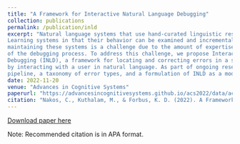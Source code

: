 ```yaml
---
title: "A Framework for Interactive Natural Language Debugging"
collection: publications
permalink: /publication/inld
excerpt: "Natural language systems that use hand-curated linguistic resources have advantages over Machine
Learning systems in that their behavior can be examined and incrementally corrected. However,
maintaining these systems is a challenge due to the amount of expertise required and the complexity
of the debugging process. To address this challenge, we propose Interactive Natural Language
Debugging (INLD), a framework for locating and correcting errors in a system’s linguistic resources
by interacting with a user in natural language. As part of ongoing research, we present the INLD
pipeline, a taxonomy of error types, and a formulation of INLD as a model-based diagnosis problem."
date: 2022-11-20
venue: "Advances in Cognitive Systems"
paperurl: "https://advancesincognitivesystems.github.io/acs2022/data/acs22_paper-7803.pdf"
citation: "Nakos, C., Kuthalam, M., & Forbus, K. D. (2022). A Framework for Interactive Natural Language Debugging. In Proceedings of the Tenth Annual Conference on Advances in Cognitive Systems."
---
```

[Download paper here](https://advancesincognitivesystems.github.io/acs2022/data/acs22_paper-7803.pdf)

Note: Recommended citation is in APA format.
